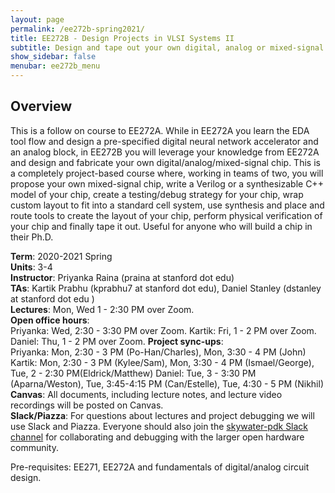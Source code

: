 ```yaml
---
layout: page
permalink: /ee272b-spring2021/
title: EE272B - Design Projects in VLSI Systems II
subtitle: Design and tape out your own digital, analog or mixed-signal chip in an open-source technology! 
show_sidebar: false
menubar: ee272b_menu
---
```

## Overview
This is a follow on course to EE272A. While in EE272A you learn the EDA tool flow and design a pre-specified digital neural network accelerator and an analog block, in EE272B you will leverage your knowledge from EE272A and design and fabricate your own digital/analog/mixed-signal chip. This is a completely project-based course where, working in teams of two, you will propose your own mixed-signal chip, write a Verilog or a synthesizable C++ model of your chip, create a testing/debug strategy for your chip, wrap custom layout to fit into a standard cell system, use synthesis and place and route tools to create the layout of your chip, perform physical verification of your chip and finally tape it out. Useful for anyone who will build a chip in their Ph.D. 

**Term**: 2020-2021 Spring  
**Units**: 3-4  
**Instructor**: Priyanka Raina (praina at stanford dot edu)  
**TAs**: Kartik Prabhu (kprabhu7 at stanford dot edu), Daniel Stanley (dstanley at stanford dot edu )  
**Lectures**: Mon, Wed 1 - 2:30 PM over Zoom.   
**Open office hours**:  
Priyanka: Wed, 2:30 - 3:30 PM over Zoom.
Kartik: Fri, 1 - 2 PM over Zoom.
Daniel: Thu, 1 - 2 PM over Zoom.
**Project sync-ups**:  
Priyanka:	Mon, 2:30 - 3 PM (Po-Han/Charles), Mon, 3:30 - 4 PM (John)
Kartik:	Mon, 2:30 - 3 PM (Kylee/Sam), Mon, 3:30 - 4 PM (Ismael/George), Tue, 2 - 2:30 PM(Eldrick/Matthew)
Daniel:	Tue, 3 - 3:30 PM (Aparna/Weston), Tue, 3:45-4:15 PM (Can/Estelle), Tue, 4:30 - 5 PM (Nikhil)
**Canvas**: All documents, including lecture notes, and lecture video recordings will be posted on Canvas.   
**Slack/Piazza**: For questions about lectures and project debugging we will use Slack and Piazza. Everyone should also join the [skywater-pdk Slack channel](https://invite.skywater.tools/) for collaborating and debugging with the larger open hardware community.

Pre-requisites: EE271, EE272A and fundamentals of digital/analog circuit design.
